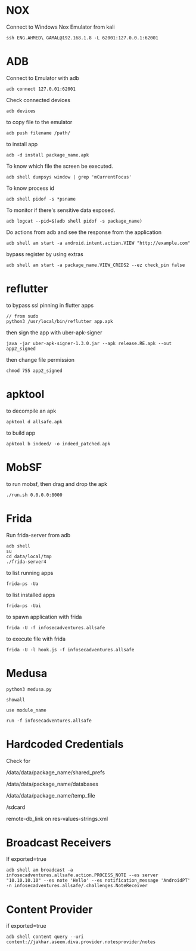 
# NOX

Connect to Windows Nox Emulator from kali

```
ssh ENG.AHMED\ GAMAL@192.168.1.8 -L 62001:127.0.0.1:62001
```

# ADB

Connect to Emulator with adb

```
adb connect 127.0.01:62001
```

Check connected devices

```
adb devices
```

to copy file to the emulator

```
adb push filename /path/
```

to install app

```
adb -d install package_name.apk
```

To know which file the screen be executed.

```
adb shell dumpsys window | grep 'mCurrentFocus'
```

To know process id

```
adb shell pidof -s *psname
```

To monitor if there's sensitive data exposed.

```
adb logcat --pid=$(adb shell pidof -s package_name)
```

Do actions from  adb and see the response from the application

```
adb shell am start -a android.intent.action.VIEW "http://example.com" 
```

bypass register by using extras

```
adb shell am start -a package_name.VIEW_CREDS2 --ez check_pin false
```

# reflutter

to bypass ssl pinning in flutter apps

```
// from sudo
python3 /usr/local/bin/reflutter app.apk
```
then sign the app with uber-apk-signer

```
java -jar uber-apk-signer-1.3.0.jar --apk release.RE.apk --out app2_signed
```
then change file permission

```
chmod 755 app2_signed
```
# apktool

to decompile an apk

```
apktool d allsafe.apk
```

to build app

```
apktool b indeed/ -o indeed_patched.apk
```

# MobSF

to run mobsf, then drag and drop the apk

```
./run.sh 0.0.0.0:8000
```

# Frida

Run frida-server from adb

```
adb shell
su
cd data/local/tmp
./frida-server4
```

to list running apps

```
frida-ps -Ua
```

to list installed apps

```
frida-ps -Uai
```

to spawn application with frida

```
frida -U -f infosecadventures.allsafe
```

to execute file with frida

```
frida -U -l hook.js -f infosecadventures.allsafe 
```


# Medusa

```
python3 medusa.py

showall

use module_name

run -f infosecadventures.allsafe
```


# Hardcoded Credentials

Check for

/data/data/package_name/shared_prefs

/data/data/package_name/databases

/data/data/package_name/temp_file

/sdcard

remote-db_link on res-values-strings.xml

# Broadcast Receivers

If exported=true

```
adb shell am broadcast -a infosecadventures.allsafe.action.PROCESS_NOTE --es server "10.10.10.10" --es note 'Hello' --es notification_message 'AndroidPT' -n infosecadventures.allsafe/.challenges.NoteReceiver
```

# Content Provider

if exported=true

```
adb shell content query --uri content://jakhar.aseem.diva.provider.notesprovider/notes
```
